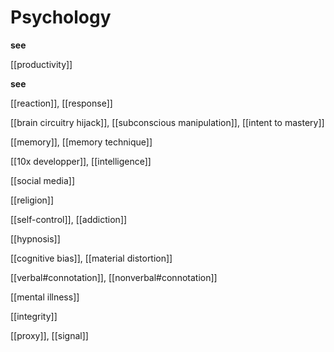 # Psychology

**see**

[[productivity]]

**see**

[[reaction]], [[response]]

[[brain circuitry hijack]], [[subconscious manipulation]], [[intent to mastery]]

[[memory]], [[memory technique]]

[[10x developper]], [[intelligence]]

[[social media]]

[[religion]]

[[self-control]], [[addiction]]

[[hypnosis]]

[[cognitive bias]], [[material distortion]]

[[verbal#connotation]], [[nonverbal#connotation]]

[[mental illness]]

[[integrity]]

[[proxy]], [[signal]]
